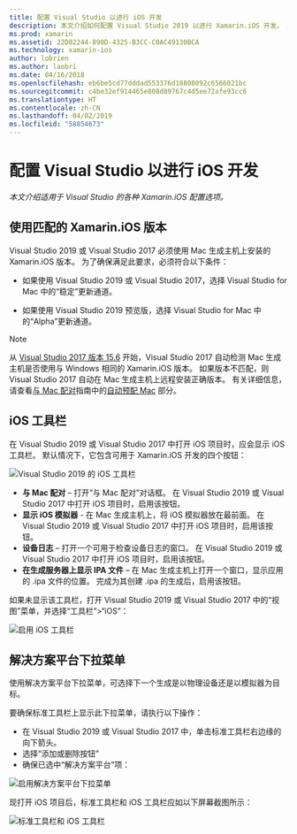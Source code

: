 ```yaml
---
title: 配置 Visual Studio 以进行 iOS 开发
description: 本文介绍如何配置 Visual Studio 2019 以进行 Xamarin.iOS 开发。 其中具体讨论了如何配置已安装版本 Xamarin.iOS、iOS 工具栏和解决方案平台下拉菜单。
ms.prod: xamarin
ms.assetid: 22D82244-890D-4325-B3CC-C0AC49130BCA
ms.technology: xamarin-ios
author: lobrien
ms.author: laobri
ms.date: 04/16/2018
ms.openlocfilehash: eb6be5cd77dddad553376d18808092c6566021bc
ms.sourcegitcommit: c4be32ef914465e808d89767c4d5ee72afe93cc6
ms.translationtype: HT
ms.contentlocale: zh-CN
ms.lasthandoff: 04/02/2019
ms.locfileid: "58854673"
---
```

# <a name="configuring-visual-studio-for-ios-development"></a>配置 Visual Studio 以进行 iOS 开发

_本文介绍适用于 Visual Studio 的各种 Xamarin.iOS 配置选项。_

## <a name="using-matching-xamarinios-versions"></a>使用匹配的 Xamarin.iOS 版本

Visual Studio 2019 或 Visual Studio 2017 必须使用 Mac 生成主机上安装的 Xamarin.iOS 版本。 为了确保满足此要求，必须符合以下条件：

- 如果使用 Visual Studio 2019 或 Visual Studio 2017，选择 Visual Studio for Mac 中的“稳定”更新通道。

- 如果使用 Visual Studio 2019 预览版，选择 Visual Studio for Mac 中的“Alpha”更新通道。

> [!NOTE]
> 从 [Visual Studio 2017 版本 15.6](https://docs.microsoft.com/visualstudio/releasenotes/vs2017-relnotes#automatic-macos-provisioning) 开始，Visual Studio 2017 自动检测 Mac 生成主机是否使用与 Windows 相同的 Xamarin.iOS 版本。 如果版本不匹配，则 Visual Studio 2017 自动在 Mac 生成主机上远程安装正确版本。 有关详细信息，请查看[与 Mac 配对](~/ios/get-started/installation/windows/connecting-to-mac/index.md)指南中的[自动预配 Mac](~/ios/get-started/installation/windows/connecting-to-mac/index.md#automatic-mac-provisioning) 部分。

## <a name="ios-toolbar"></a>iOS 工具栏

在 Visual Studio 2019 或 Visual Studio 2017 中打开 iOS 项目时，应会显示 iOS 工具栏。  默认情况下，它包含可用于 Xamarin.iOS 开发的四个按钮：

![Visual Studio 2019 的 iOS 工具栏](config-options-images/ios-toolbar.png)

- **与 Mac 配对** – 打开“与 Mac 配对”对话框。 在 Visual Studio 2019 或 Visual Studio 2017 中打开 iOS 项目时，启用该按钮。
- **显示 iOS 模拟器** - 在 Mac 生成主机上，将 iOS 模拟器放在最前面。 在 Visual Studio 2019 或 Visual Studio 2017 中打开 iOS 项目时，启用该按钮。
- **设备日志** – 打开一个可用于检查设备日志的窗口。 在 Visual Studio 2019 或 Visual Studio 2017 中打开 iOS 项目时，启用该按钮。
- **在生成服务器上显示 IPA 文件** – 在 Mac 生成主机上打开一个窗口，显示应用的 .ipa 文件的位置。 完成为其创建 .ipa 的生成后，启用该按钮。

如果未显示该工具栏，打开 Visual Studio 2019 或 Visual Studio 2017 中的“视图”菜单，并选择“工具栏”>“iOS”：

![启用 iOS 工具栏](config-options-images/ios-toolbar-enable.png "Enabling the iOS toolbar")

## <a name="solution-platforms-drop-down-menu"></a>解决方案平台下拉菜单

使用解决方案平台下拉菜单，可选择下一个生成是以物理设备还是以模拟器为目标。

要确保标准工具栏上显示此下拉菜单，请执行以下操作：

- 在 Visual Studio 2019 或 Visual Studio 2017 中，单击标准工具栏右边缘的向下箭头。
- 选择“添加或删除按钮” 
- 确保已选中“解决方案平台”项：

![启用解决方案平台下拉菜单](config-options-images/solution-platforms-enable.png "Enabling the Solution Platforms drop-down menu")

现打开 iOS 项目后，标准工具栏和 iOS 工具栏应如以下屏幕截图所示：

![标准工具栏和 iOS 工具栏](config-options-images/toolbars.png "Standard and iOS toolbars")
